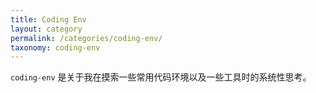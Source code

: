 ```yaml
---
title: Coding Env
layout: category
permalink: /categories/coding-env/
taxonomy: coding-env
---
```

 `coding-env` 是关于我在摸索一些常用代码环境以及一些工具时的系统性思考。
